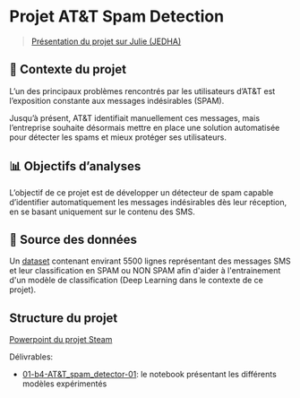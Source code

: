 # Projet AT&T Spam Detection

> [Présentation du projet sur Julie (JEDHA)](https://app.jedha.co/course/projects-deep-learning-ft/att-spam-detector-ft)

## 🚧 Contexte du projet 

L’un des principaux problèmes rencontrés par les utilisateurs d’AT&T est l’exposition constante aux messages indésirables (SPAM).

Jusqu’à présent, AT&T identifiait manuellement ces messages, mais l’entreprise souhaite désormais mettre en place une solution automatisée pour détecter les spams et mieux protéger ses utilisateurs.

## 📊 Objectifs d’analyses

L’objectif de ce projet est de développer un détecteur de spam capable d’identifier automatiquement les messages indésirables dès leur réception, en se basant uniquement sur le contenu des SMS.

## 📁 Source des données

Un [dataset](https://full-stack-bigdata-datasets.s3.eu-west-3.amazonaws.com/Deep+Learning/project/spam.csv) contenant envirant 5500 lignes représentant des messages SMS et leur classification en SPAM ou NON SPAM afin d'aider à l'entrainement d'un modèle de classification (Deep Learning dans le contexte de ce projet).

## Structure du projet
[Powerpoint du projet Steam](https://1drv.ms/p/c/e238927bf76c9315/EdFKSmyKS79Phkl8y7KuKOUBgo4k1mfEO9C_v8s4U985zg?e=78PN7M)

Délivrables:
- [01-b4-AT&T_spam_detector-01](01-b4-AT&T_spam_detector-01.ipynb): le notebook présentant les différents modèles expérimentés
